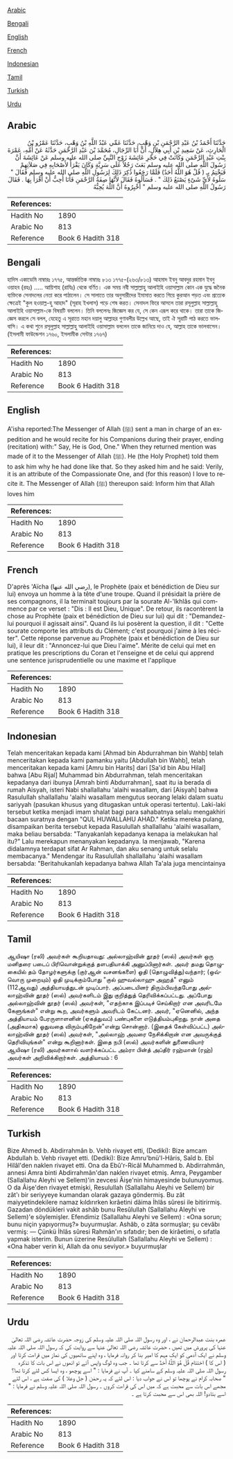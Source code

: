 [Arabic](#arabic)

[Bengali](#bengali)

[English](#english)

[French](#french)

[Indonesian](#indonesian)

[Tamil](#tamil)

[Turkish](#turkish)

[Urdu](#urdu)

## Arabic


<div dir="rtl" lang="ar" style={{fontSize:'larger',backgroundColor:'#f8f9fa',padding:20}}>
حَدَّثَنَا أَحْمَدُ بْنُ عَبْدِ الرَّحْمَنِ بْنِ وَهْبٍ، حَدَّثَنَا عَمِّي عَبْدُ اللَّهِ بْنُ وَهْبٍ، حَدَّثَنَا عَمْرُو بْنُ الْحَارِثِ، عَنْ سَعِيدِ بْنِ أَبِي هِلاَلٍ، أَنَّ أَبَا الرِّجَالِ، مُحَمَّدَ بْنَ عَبْدِ الرَّحْمَنِ حَدَّثَهُ عَنْ أُمِّهِ، عَمْرَةَ بِنْتِ عَبْدِ الرَّحْمَنِ وَكَانَتْ فِي حَجْرِ عَائِشَةَ زَوْجِ النَّبِيِّ صلى الله عليه وسلم عَنْ عَائِشَةَ أَنَّ رَسُولَ اللَّهِ صلى الله عليه وسلم بَعَثَ رَجُلاً عَلَى سَرِيَّةٍ وَكَانَ يَقْرَأُ لأَصْحَابِهِ فِي صَلاَتِهِمْ فَيَخْتِمُ بِـ ‏(‏ قُلْ هُوَ اللَّهُ أَحَدٌ‏)‏ فَلَمَّا رَجَعُوا ذُكِرَ ذَلِكَ لِرَسُولِ اللَّهِ صلى الله عليه وسلم فَقَالَ ‏"‏ سَلُوهُ لأَىِّ شَىْءٍ يَصْنَعُ ذَلِكَ ‏"‏ ‏.‏ فَسَأَلُوهُ فَقَالَ لأَنَّهَا صِفَةُ الرَّحْمَنِ فَأَنَا أُحِبُّ أَنْ أَقْرَأَ بِهَا ‏.‏ فَقَالَ رَسُولُ اللَّهِ صلى الله عليه وسلم ‏"‏ أَخْبِرُوهُ أَنَّ اللَّهَ يُحِبُّهُ
</div>
<div style={{backgroundColor:'#f8f9fa',padding:20, marginBottom: 10}}><table> <thead> <tr> <th>References:</th> <th></th> </tr> </thead> <tbody><tr><td>Hadith No</td><td>1890</td></tr><tr><td>Arabic No</td><td>813</td></tr><tr><td>Reference</td><td>Book 6 Hadith 318</td></tr></tbody></table></div>

## Bengali


<div dir="ltr" lang="bn" style={{fontSize:'larger',backgroundColor:'#f8f9fa',padding:20}}>
হাদিস একাডেমি নাম্বারঃ ১৭৭৫, আন্তর্জাতিক নাম্বারঃ ৮১৩ ১৭৭৫-(২৬৩/৮১৩) আহমাদ ইবনু আবদুর রহমান ইবনু ওয়াহব (রহঃ) ..... আয়িশাহ (রাযিঃ) থেকে বর্ণিত। এক সময় নবী সাল্লাল্লাহু আলাইহি ওয়াসাল্লাম কোন এক যুদ্ধে জনৈক ব্যক্তিকে সেনাদলের নেতা করে পাঠালেন। সে সালাতে তার অনুসারীদের ইমামাত করতে গিয়ে কুরআন পড়ত এবং প্রত্যেক ক্ষেত্রেই "কুল হওয়াল্ল-হু আহাদ" (সূরাহ ইখলাস) পড়ে শেষ করত। সেনাদল ফিরে আসলে তারা রসূলুল্লাহ সাল্লাল্লাহু আলাইহি ওয়াসাল্লাম-কে বিষয়টি বললেন। তিনি বললেনঃ জিজ্ঞেস কর যে, সে কেন এরূপ করে থাকে। তারা তাকে জিজ্ঞেস করলে সে বলল, যেহেতু এ সূরাতে মহান দয়ালু আল্লাহর গুণাবলীর উল্লেখ আছে, তাই ঐ সূরাটি পাঠ করতে ভালবাসি। এ কথা শুনে রসূলুল্লাহ সাল্লাল্লাহু আলাইহি ওয়াসাল্লাম বললেন তাকে জানিয়ে দাও যে, আল্লাহ তাকে ভালবাসেন। (ইসলামী ফাউন্ডেশন ১৭৬০, ইসলামীক সেন্টার ১৭৬৭)
</div>
<div style={{backgroundColor:'#f8f9fa',padding:20, marginBottom: 10}}><table> <thead> <tr> <th>References:</th> <th></th> </tr> </thead> <tbody><tr><td>Hadith No</td><td>1890</td></tr><tr><td>Arabic No</td><td>813</td></tr><tr><td>Reference</td><td>Book 6 Hadith 318</td></tr></tbody></table></div>

## English


<div dir="ltr" lang="en" style={{fontSize:'larger',backgroundColor:'#f8f9fa',padding:20}}>
A'isha reported:The Messenger of Allah (ﷺ) sent a man in charge of an expedition and he would recite for his Companions during their prayer, ending (recitation) with:" Say, He is God, One." When they returned mention was made of it to the Messenger of Allah (ﷺ). He (the Holy Prophet) told them to ask him why he had done like that. So they asked him and he said: Verily, it is an attribute of the Compassionate One, and (for this reason) I love to recite it. The Messenger of Allah (ﷺ) thereupon said: Inform him that Allah loves him
</div>
<div style={{backgroundColor:'#f8f9fa',padding:20, marginBottom: 10}}><table> <thead> <tr> <th>References:</th> <th></th> </tr> </thead> <tbody><tr><td>Hadith No</td><td>1890</td></tr><tr><td>Arabic No</td><td>813</td></tr><tr><td>Reference</td><td>Book 6 Hadith 318</td></tr></tbody></table></div>

## French


<div dir="ltr" lang="fr" style={{fontSize:'larger',backgroundColor:'#f8f9fa',padding:20}}>
D'après 'Aïcha (رضي الله عنها), le Prophète (paix et bénédiction de Dieu sur lui) envoya un homme à la tête d'une troupe. Quand il présidait la prière de ses compagnons, il la terminait toujours par la sourate Al-'Ikhlâs qui commence par ce verset : "Dis : Il est Dieu, Unique". De retour, ils racontèrent la chose au Prophète (paix et bénédiction de Dieu sur lui) qui dit : "Demandez-lui pourquoi il agissait ainsi". Quand ils lui posèrent la question, il dit : "Cette sourate comporte les attributs du Clément; c'est pourquoi j'aime à les réciter". Cette réponse parvenue au Prophète (paix et bénédiction de Dieu sur lui), il leur dit : "Annoncez-lui que Dieu l'aime". Mérite de celui qui met en pratique les prescriptions du Coran et l'enseigne et de celui qui apprend une sentence jurisprudentielle ou une maxime et l'applique
</div>
<div style={{backgroundColor:'#f8f9fa',padding:20, marginBottom: 10}}><table> <thead> <tr> <th>References:</th> <th></th> </tr> </thead> <tbody><tr><td>Hadith No</td><td>1890</td></tr><tr><td>Arabic No</td><td>813</td></tr><tr><td>Reference</td><td>Book 6 Hadith 318</td></tr></tbody></table></div>

## Indonesian


<div dir="ltr" lang="id" style={{fontSize:'larger',backgroundColor:'#f8f9fa',padding:20}}>
Telah menceritakan kepada kami [Ahmad bin Abdurrahman bin Wahb] telah menceritakan kepada kami pamanku yaitu [Abdullah bin Wahb], telah menceritakan kepada kami [Amru bin Harits] dari [Sa'id bin Abu Hilal] bahwa [Abu Rijal] Muhammad bin Abdurrahman, telah menceritakan kepadanya dari ibunya [Amrah binti Abdurrahman], saat itu ia berada di rumah Aisyah, isteri Nabi shallallahu 'alaihi wasallam, dari [Aisyah] bahwa Rasulullah shallallahu 'alaihi wasallam mengutus seorang lelaki dalam suatu sariyyah (pasukan khusus yang ditugaskan untuk operasi tertentu). Laki-laki tersebut ketika menjadi imam shalat bagi para sahabatnya selalu mengakhiri bacaan suratnya dengan "QUL HUWALLAHU AHAD." Ketika mereka pulang, disampaikan berita tersebut kepada Rasulullah shallallahu 'alaihi wasallam, maka beliau bersabda: "Tanyakanlah kepadanya kenapa ia melakukan hal itu?" Lalu merekapun menanyakan kepadanya. Ia menjawab, "Karena didalamnya terdapat sifat Ar Rahman, dan aku senang untuk selalu membacanya." Mendengar itu Rasulullah shallallahu 'alaihi wasallam bersabda: "Beritahukanlah kepadanya bahwa Allah Ta'ala juga mencintainya
</div>
<div style={{backgroundColor:'#f8f9fa',padding:20, marginBottom: 10}}><table> <thead> <tr> <th>References:</th> <th></th> </tr> </thead> <tbody><tr><td>Hadith No</td><td>1890</td></tr><tr><td>Arabic No</td><td>813</td></tr><tr><td>Reference</td><td>Book 6 Hadith 318</td></tr></tbody></table></div>

## Tamil


<div dir="ltr" lang="ta" style={{fontSize:'larger',backgroundColor:'#f8f9fa',padding:20}}>
ஆயிஷா (ரலி) அவர்கள் கூறியதாவது: அல்லாஹ்வின் தூதர் (ஸல்) அவர்கள் ஒரு மனிதரை படைப் பிரிவொன்றுக்குத் தளபதியாக்கி அனுப்பினார்கள். அவர் தமது தொழுகையில் தம் தோழர்களுக்கு (குர்ஆன் வசனங்களை) ஓதி (தொழுவித்து)வந்தார்; (ஒவ்வொரு முறையும்) ஓதி முடிக்கும்போது "குல் ஹுவல்லாஹு அஹத்" எனும் (112ஆவது) அத்தியாயத்துடன் முடிப்பார். அப்படையினர் திரும்பிவந்தபோது அல்லாஹ்வின் தூதர் (ஸல்) அவர்களிடம் இது குறித்துத் தெரிவிக்கப்பட்டது. அப்போது அல்லாஹ்வின் தூதர் (ஸல்) அவர்கள், "எதற்காக இப்படிச் செய்கிறார் என அவரிடமே கேளுங்கள்" என்று கூற, அவர்களும் அவரிடம் கேட்டனர். அவர், "ஏனெனில், அந்த அத்தியாயம் பேரருளாளனின் (ஏகத்துவப்) பண்புகளை எடுத்தியம்புகிறது. நான் அதை (அதிகமாக) ஓதுவதை விரும்புகிறேன்"என்று சொன்னார். (இதைக் கேள்விப்பட்ட) அல்லாஹ்வின் தூதர் (ஸல்) அவர்கள், "அல்லாஹ் அவரை நேசிக்கிறான் என அவருக்குத் தெரிவியுங்கள்" என்று கூறினார்கள். இதை நபி (ஸல்) அவர்களின் துணைவியார் ஆயிஷா (ரலி) அவர்களால் வளர்க்கப்பட்ட அம்ரா பின்த் அப்திர் ரஹ்மான் (ரஹ்) அவர்கள் அறிவிக்கிறார்கள். அத்தியாயம் : 6
</div>
<div style={{backgroundColor:'#f8f9fa',padding:20, marginBottom: 10}}><table> <thead> <tr> <th>References:</th> <th></th> </tr> </thead> <tbody><tr><td>Hadith No</td><td>1890</td></tr><tr><td>Arabic No</td><td>813</td></tr><tr><td>Reference</td><td>Book 6 Hadith 318</td></tr></tbody></table></div>

## Turkish


<div dir="ltr" lang="tr" style={{fontSize:'larger',backgroundColor:'#f8f9fa',padding:20}}>
Bize Ahmed b. Abdirrahmân b. Vehb rivayet etti, (Dediki): Bize amcam Abdullah b. Vehb rivayet etti. (Dediki): Bize Amru'bnü'l-Hâris, Saîd b. Ebî Hilâl'den naklen rivayet etti. Ona da Ebû'r-Ricâl Muhammed b. Abdirrahmân, annesi Amra binti Abdirrahmân'dan naklen rivayet etmiş. Amra, Peygamber (Sallallahu Aleyhi ve Sellem)'in zevcesi Âişe'nin himayesinde bulunuyoımuş. O da Âişe'den rivayet etmişki, Resulullah (Sallallahu Aleyhi ve Sellem) bir zât'ı bir seriyyeye kumandan olarak gazaya göndermiş. Bu zât maiyyetindekilere namaz kıldırırken kırâetini dâima İhlâs sûresi ile bitirirmiş. Gazadan döndükleri vakit ashâb bunu Resûlullah (SallalIahu Aleyhi ve Sellem)'e söylemişler. Efendimiz (Sallallahu Aleyhi ve Sellem) : «Ona sorun; bunu niçin yapıyormuş?» buyurmuşlar. Ashâb, o zâta sormuşlar; şu cevâbı vermiş: — Çünkü İhlâs sûresi Rahmân'ın sıfatıdır; ben de kirâetimi, o sıfatla yapmak isterim. Bunun üzerine Resûlullah (Sallallahu Aleyhi ve Sellem) : «Ona haber verin ki, Allah da onu seviyor.» buyurmuşlar
</div>
<div style={{backgroundColor:'#f8f9fa',padding:20, marginBottom: 10}}><table> <thead> <tr> <th>References:</th> <th></th> </tr> </thead> <tbody><tr><td>Hadith No</td><td>1890</td></tr><tr><td>Arabic No</td><td>813</td></tr><tr><td>Reference</td><td>Book 6 Hadith 318</td></tr></tbody></table></div>

## Urdu


<div dir="rtl" lang="ur" style={{fontSize:'larger',backgroundColor:'#f8f9fa',padding:20}}>
عمرہ بنت عبدالرحمان نے ، اور وہ رسول اللہ صلی اللہ علیہ وسلم کی زوجہ حضرت عائشہ رضی اللہ تعالیٰ عنہا کی پرورش میں تھیں ، حضرت عائشہ رضی اللہ تعالیٰ عنہا سے روایت کی کہ رسول اللہ صلی اللہ علیہ وسلم نے ایک آدمی کو ایک مہم کا امیر بنا کر روانہ فرمایا ، وہ اپنے ساتھیوں کی نماز میں قراءت کرتا اور ( اس کا ) اختتام قُلْ هُوَ اللَّهُ أَحَدٌ سے کرتا تھا ۔ جب وہ لوگ واپس آئے تو انھوں نے اس بات کا تذکرہ رسول اللہ صلی اللہ علیہ وسلم کے سامنے کیا ۔ آپ نے فرمایا : " اسے پوچھو ، وہ ایسا کس لئے کرتا تھا؟ " صحابہ کرام نے پوچھا تو اس نے جواب دیا : اس لئے کہ یہ رحمٰن ( جل وعلا ) کی صفت ہے ، اس لئے مجھے اس بات سے محبت ہے کہ میں اس کی قراءت کروں ۔ رسول اللہ صلی اللہ علیہ وسلم نے فرمایا : " اسے بتادو! اللہ بھی اس سے محبت کرتا ہے ۔
</div>
<div style={{backgroundColor:'#f8f9fa',padding:20, marginBottom: 10}}><table> <thead> <tr> <th>References:</th> <th></th> </tr> </thead> <tbody><tr><td>Hadith No</td><td>1890</td></tr><tr><td>Arabic No</td><td>813</td></tr><tr><td>Reference</td><td>Book 6 Hadith 318</td></tr></tbody></table></div>